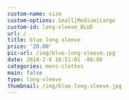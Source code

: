 ```yaml
---
custom-name: size
custom-options: Small|Medium|Large
custom-id: long-sleeve_BLUE
url: /
title: blue long sleeve
price: '20.00'
pic-url: /img/blue-long-sleeve.jpg
date: 2018-2-8 10:51:01 -08:00
categories: mens-clothes
main: false
type: long-sleeve
thumbnail: /img/blue-long-sleeve.jpg
---
```

